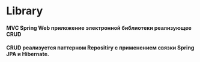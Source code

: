 # Library

#### MVC Spring Web приложение электронной библиотеки реализующее CRUD
#### CRUD реализуется паттерном Repositiry с применением связки Spring JPA и Hibernate.

